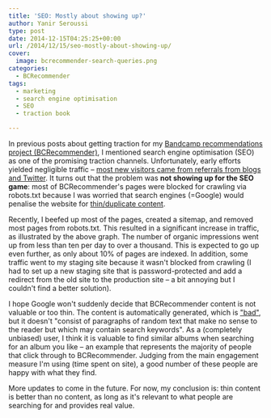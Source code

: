 ```yaml
---
title: 'SEO: Mostly about showing up?'
author: Yanir Seroussi
type: post
date: 2014-12-15T04:25:25+00:00
url: /2014/12/15/seo-mostly-about-showing-up/
cover:
  image: bcrecommender-search-queries.png
categories:
  - BCRecommender
tags:
  - marketing
  - search engine optimisation
  - SEO
  - traction book

---
```

In previous posts about getting traction for my <a href="http://www.bcrecommender.com" target="_blank" rel="noopener">Bandcamp recommendations project (BCRecommender)</a>, I mentioned search engine optimisation (SEO) as one of the promising traction channels. Unfortunately, early efforts yielded negligible traffic – [most new visitors came from referrals from blogs and Twitter][1]. It turns out that the problem was **not showing up for the SEO game**: most of BCRecommender's pages were blocked for crawling via robots.txt because I was worried that search engines (=Google) would penalise the website for <a href="https://support.google.com/webmasters/answer/2604719?hl=en" target="_blank" rel="noopener">thin/duplicate content</a>.

Recently, I beefed up most of the pages, created a sitemap, and removed most pages from robots.txt. This resulted in a significant increase in traffic, as illustrated by the above graph. The number of organic impressions went up from less than ten per day to over a thousand. This is expected to go up even further, as only about 10% of pages are indexed. In addition, some traffic went to my staging site because it wasn't blocked from crawling (I had to set up a new staging site that is password-protected and add a redirect from the old site to the production site &ndash; a bit annoying but I couldn't find a better solution).

I hope Google won't suddenly decide that BCRecommender content is not valuable or too thin. The content is automatically generated, which is <a href="https://support.google.com/webmasters/answer/2721306" target="_blank" rel="noopener">"bad"</a>, but it doesn't "consist of paragraphs of random text that make no sense to the reader but which may contain search keywords". As a (completely unbiased) user, I think it is valuable to find similar albums when searching for an album you like &ndash; an example that represents the majority of people that click through to BCRecommender. Judging from the main engagement measure I'm using (time spent on site), a good number of these people are happy with what they find.

More updates to come in the future. For now, my conclusion is: thin content is better than no content, as long as it's relevant to what people are searching for and provides real value.

 [1]: http://yanirseroussi.com/2014/11/05/bcrecommender-traction-update/ "BCRecommender Traction Update"